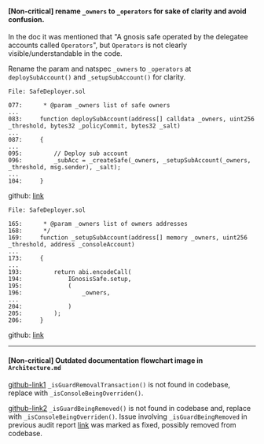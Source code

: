 #### [Non-critical] rename `_owners` to `_operators` for sake of clarity and avoid confusion.
In the doc it was mentioned that "A gnosis safe operated by the delegatee accounts called `Operators`", but `Operators` is not clearly visible/understandable in the code. 

Rename the param and natspec `_owners` to `_operators` at `deploySubAccount()` and `_setupSubAccount()` for clarity.
```
File: SafeDeployer.sol

077:      * @param _owners list of safe owners
...
083:     function deploySubAccount(address[] calldata _owners, uint256 _threshold, bytes32 _policyCommit, bytes32 _salt)
...
087:     {
...
095:         // Deploy sub account
096:         _subAcc = _createSafe(_owners, _setupSubAccount(_owners, _threshold, msg.sender), _salt);
...
104:     }
```
github: [link](https://github.com/code-423n4/2023-10-brahma/blob/dd0b41031b199a0aa214e50758943712f9f574a0/contracts/src/core/SafeDeployer.sol#L73-L103)

```
File: SafeDeployer.sol

165:      * @param _owners list of owners addresses
168:      */
169:     function _setupSubAccount(address[] memory _owners, uint256 _threshold, address _consoleAccount)
...
173:     {
...
193:         return abi.encodeCall(
194:             IGnosisSafe.setup,
195:             (
196:                 _owners,
...
204:             )
205:         );
206:     }

```
github: [link](https://github.com/code-423n4/2023-10-brahma/blob/dd0b41031b199a0aa214e50758943712f9f574a0/contracts/src/core/SafeDeployer.sol#L162C1-L205)

---
#### [Non-critical] Outdated documentation flowchart image in `Architecture.md`
[github-link1](https://github.com/code-423n4/2023-10-brahma/blob/main/contracts/docs/images/console%20account%20execTransaction.png)
`_isGuardRemovalTransaction()` is not found in codebase, replace with `_isConsoleBeingOverriden()`.

[github-link2](https://github.com/code-423n4/2023-10-brahma/blob/main/contracts/docs/images/console-guard-removal.png)
`_isGuardBeingRemoved()` is not found in codebase and, replace with `_isConsoleBeingOverriden()`. Issue involving `_isGuardBeingRemoved` in previous audit report [link](https://github.com/Brahma-fi/brahma-security/blob/master/audits/brahma-fi-consolev2-audit-10-23-ackee.pdf) was marked as fixed, possibly removed from codebase.
